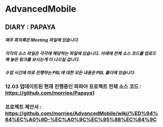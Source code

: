 # AdvancedMobile

## DIARY : PAPAYA 

<h5> 매주 회의록은 Meeting 파일에 있습니다.</h5>
<h5> 각각의 소스 파일은 각각에 해당하는 파일에 있습니다..아래에 전체 소스 코드를 업로드해 놓은 링크를 보시는게 더 나으실 겁니다.</h5>
<h5> 수업 시간에 따로 진행하는 PBL에 대한 모든 내용은 PBL 폴더에 있습니다.</h5>

### 12.03 업데이트된 현재 진행중인 파파야 프로젝트 전체 소스 코드 : https://github.com/morriee/Papaya1
### 프로젝트 제안서 : https://github.com/morriee/AdvancedMobile/wiki/%ED%94%84%EC%A0%9D-%EC%A0%9C%EC%95%88%EC%84%9C

